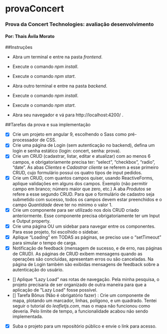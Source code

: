 # provaConcert
### Prova da Concert Technologies: avaliação desenvolvimento
#### Por: Thais Ávila Morato

##Instruções
- Abra um terminal e entre na pasta _frontend_.
- Execute o comando _npm install_.
- Execute o comando _npm start_.

- Abra outro terminal e entre na pasta _backend_.
- Execute o comando _npm install_.
- Execute o comando _npm start_.

- Abra seu navegador e vá para http://localhost:4200/ .

##Tarefas da prova e sua implementação
- [x] Crie um projeto em angular 9, escolhendo o Sass como pré-processador de CSS.
- [x] Crie uma página de Login (sem autenticação no backend), defina um login e senha estático (login: concert, senha: prova).
- [x]	Crie um CRUD (cadastrar, listar, editar e atualizar) com ao menos 6 campos, e obrigatoriamente precisa ter: “select”, “checkbox”, “radio”, “date”.
As abas _Clientes_ e _Cadastrar cliente_ se referem a esse primeiro CRUD, cujo formulário possui os quatro tipos de input pedidos.
- [x] Crie um CRUD, com quantos campos quiser, usando ReactiveForms, aplique validações em alguns dos campos. Exemplo (não permitir campo em branco; número maior que zero, etc.)
A aba _Produtos_ se refere a esse segundo CRUD. Para que o formulário de cadastro seja submetido com sucesso, todos os campos devem estar preenchidos e o campo _Quantidade_ deve ter no mínimo o valor 1.
- [x] Crie um componente para ser utilizado nos dois CRUD criado anteriormente. Esse componente precisa obrigatoriamente ter um Input e Output property.
- [x] Crie uma página OU um sidebar para navegar entre os componentes.
Para esse projeto, foi escolhido o sidebar.
- [x] Aplique “Loading” em TODAS as páginas, se preciso use o “setTimeout” para simular o tempo de carga.
- [x] Notificação de feedback (mensagem de sucesso, e de erro, nas páginas de CRUD).
As páginas de CRUD exibem mensagens quando as operações são concluidas, apresentam erros ou são canceladas. Na página de Login também são exibidas mensagens de feedback sobre a autenticação do usuário.
- [] Aplique “Lazy Load” nas rotas de navegação.
Pela minha pesquisa, o projeto precisaria de ser organizado de outra maneira para que a aplicação de "Lazy Load" fosse possível.
- [] Tarefa Bônus (Não é obrigatório fazer) : Crie um componente de mapa, plotando um marcador, linhas, polígono, e um quadrado.
Tentei seguir o tutorial do _leafletjs.com_, mas o mapa não funcionou como deveria. Pelo limite de tempo, a funcionalidade acabou não sendo implementada.
- [x] Suba o projeto para um repositório público e envie o link para acesso.
